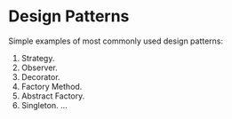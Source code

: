 # Design Patterns

Simple examples of most commonly used design patterns:

1. Strategy.
2. Observer.
3. Decorator.
4. Factory Method.
5. Abstract Factory.
6. Singleton.
...
